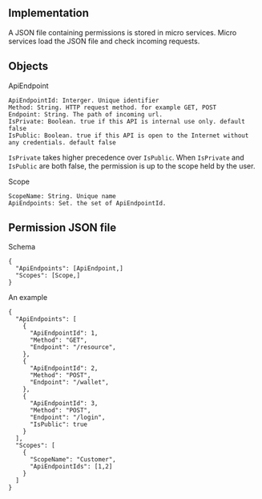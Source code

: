## Implementation
A JSON file containing permissions is stored in micro services.
Micro services load the JSON file and check incoming requests.

## Objects
ApiEndpoint
```
ApiEndpointId: Interger. Unique identifier
Method: String. HTTP request method. for example GET, POST
Endpoint: String. The path of incoming url.
IsPrivate: Boolean. true if this API is internal use only. default false
IsPublic: Boolean. true if this API is open to the Internet without any credentials. default false
```
`IsPrivate` takes higher precedence over `IsPublic`. When `IsPrivate` and `IsPublic` are both false,
the permission is up to the scope held by the user.

Scope
```
ScopeName: String. Unique name
ApiEndpoints: Set. the set of ApiEndpointId.
```

## Permission JSON file
Schema
```
{
  "ApiEndpoints": [ApiEndpoint,]
  "Scopes": [Scope,]
}
```

An example
```
{
  "ApiEndpoints": [
    {
      "ApiEndpointId": 1,
      "Method": "GET",
      "Endpoint": "/resource",
    },
    {
      "ApiEndpointId": 2,
      "Method": "POST",
      "Endpoint": "/wallet",
    },
    {
      "ApiEndpointId": 3,
      "Method": "POST",
      "Endpoint": "/login",
      "IsPublic": true
    }
  ],
  "Scopes": [
    {
      "ScopeName": "Customer",
      "ApiEndpointIds": [1,2]
    }
  ]
}
```

